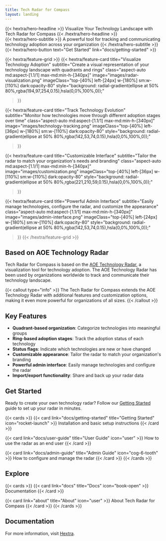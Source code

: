 ```yaml
---
title: Tech Radar for Compass
layout: landing
---
```


<div class="mt-6 mb-12">
{{< hextra/hero-headline >}}
  Visualize Your Technology Landscape with Tech Radar for Compass
{{< /hextra/hero-headline >}}
</div>

<div class="mb-12">
{{< hextra/hero-subtitle >}}
  A powerful tool for tracking and communicating technology adoption across your organization
{{< /hextra/hero-subtitle >}}
</div>

<div class="mb-6">
{{< hextra/hero-button text="Get Started" link="docs/getting-started" >}}
</div>

<div class="mt-6"></div>

{{< hextra/feature-grid >}}
  {{< hextra/feature-card
    title="Visualize Technology Adoption"
    subtitle="Create a visual representation of your technology landscape with quadrants and rings"
    class="aspect-auto md:aspect-[1.1/1] max-md:min-h-[340px]"
    image="images/radar-visualization.png"
    imageClass="top-[40%] left-[24px] w-[180%] sm:w-[110%] dark:opacity-80"
    style="background: radial-gradient(ellipse at 50% 80%,rgba(194,97,254,0.15),hsla(0,0%,100%,0));"
  >}}

  {{< hextra/feature-card
    title="Track Technology Evolution"
    subtitle="Monitor how technologies move through different adoption stages over time"
    class="aspect-auto md:aspect-[1.1/1] max-md:min-h-[340px]"
    image="images/technology-tracking.png"
    imageClass="top-[40%] left-[36px] w-[180%] sm:w-[110%] dark:opacity-80"
    style="background: radial-gradient(ellipse at 50% 80%,rgba(142,53,74,0.15),hsla(0,0%,100%,0));"
  >}}

  {{< hextra/feature-card
    title="Customizable Interface"
    subtitle="Tailor the radar to match your organization's needs and branding"
    class="aspect-auto md:aspect-[1.1/1] max-md:min-h-[340px]"
    image="images/customization.png"
    imageClass="top-[40%] left-[36px] w-[110%] sm:w-[110%] dark:opacity-80"
    style="background: radial-gradient(ellipse at 50% 80%,rgba(221,210,59,0.15),hsla(0,0%,100%,0));"
  >}}

  {{< hextra/feature-card
    title="Powerful Admin Interface"
    subtitle="Easily manage technologies, configure the radar, and customize the appearance"
    class="aspect-auto md:aspect-[1.1/1] max-md:min-h-[340px]"
    image="images/admin-interface.png"
    imageClass="top-[40%] left-[24px] w-[180%] sm:w-[110%] dark:opacity-80"
    style="background: radial-gradient(ellipse at 50% 80%,rgba(142,53,74,0.15),hsla(0,0%,100%,0));"
  >}}
{{< /hextra/feature-grid >}}

## Based on AOE Technology Radar

Tech Radar for Compass is based on the [AOE Technology Radar](https://www.aoe.com/techradar/), a visualization tool for technology adoption. The AOE Technology Radar has been used by organizations worldwide to track and communicate their technology landscape.

{{< callout type="info" >}}
The Tech Radar for Compass extends the AOE Technology Radar with additional features and customization options, making it even more powerful for organizations of all sizes.
{{< /callout >}}

## Key Features

- **Quadrant-based organization**: Categorize technologies into meaningful groups
- **Ring-based adoption stages**: Track the adoption status of each technology
- **Status flags**: Indicate which technologies are new or have changed
- **Customizable appearance**: Tailor the radar to match your organization's branding
- **Powerful admin interface**: Easily manage technologies and configure the radar
- **Import/export functionality**: Share and back up your radar data

## Get Started

Ready to create your own technology radar? Follow our [Getting Started](docs/getting-started/) guide to set up your radar in minutes.

{{< cards >}}
{{< card link="docs/getting-started" title="Getting Started" icon="rocket-launch" >}}
Installation and basic setup instructions
{{< /card >}}

{{< card link="docs/user-guide" title="User Guide" icon="user" >}}
How to use the radar as an end user
{{< /card >}}

{{< card link="docs/admin-guide" title="Admin Guide" icon="cog-6-tooth" >}}
How to configure and manage the radar
{{< /card >}}
{{< /cards >}}

## Explore

{{< cards >}}
{{< card link="docs" title="Docs" icon="book-open" >}}
Documentation
{{< /card >}}

{{< card link="about" title="About" icon="user" >}}
About Tech Radar for Compass
{{< /card >}}
{{< /cards >}}

## Documentation

For more information, visit [Hextra](https://imfing.github.io/hextra).
